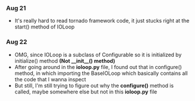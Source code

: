 ### Aug 21
* It's really hard to read tornado framework code, it just stucks right at the start() method of IOLoop 

### Aug 22
* OMG, since IOLoop is a subclass of Configurable so it is initialized by initialize() method __(Not \_\_init\_\_() method)__
* After going around in the __ioloop.py__ file, I found out that in configure() method, in which importing the BaseIOLoop which basically contains all the code that I wanna inspect
* But still, I'm still trying to figure out why the __configure()__ method is called, maybe somewhere else but not in this __ioloop.py__ file 